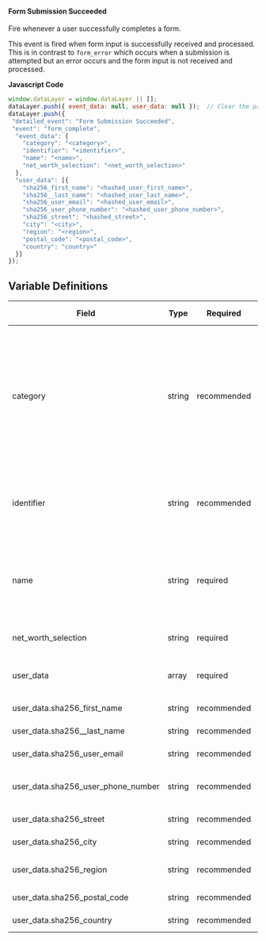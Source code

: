 #### Form Submission Succeeded

Fire whenever a user successfully completes a form.

This event is fired when form input is successfully received and processed. This is in contrast to `form_error` which occurs when a submission is attempted but an error occurs and the form input is not received and processed.

**Javascript Code**

```js
window.dataLayer = window.dataLayer || [];
dataLayer.push({ event_data: null, user_data: null });  // Clear the previous event_data object.
dataLayer.push({
 "detailed_event": "Form Submission Succeeded",
 "event": "form_complete",
  "event_data": {
    "category": "<category>",
    "identifier": "<identifier>",
    "name": "<name>",
    "net_worth_selection": "<net_worth_selection>"
  },
  "user_data": [{
    "sha256_first_name": "<hashed_user_first_name>",
    "sha256__last_name": "<hashed_user_last_name>",
    "sha256_user_email": "<hashed_user_email>",
    "sha256_user_phone_number": "<hashed_user_phone_number>",
    "sha256_street": "<hashed_street>",
    "city": "<city>",
    "region": "<region>",
    "postal_code": "<postal_code>",
    "country": "country>"
  }]
});

```

## Variable Definitions

|Field|Type|Required|Description|Example|Pattern|Min Length|Max Length|Minimum|Maximum|Multiple Of|
| --- | --- | --- | --- | --- | --- | --- | --- | --- | --- | --- |
|category|string|recommended|A human-readable identifier whose purpose will vary by event, but generally is used to group things (forms, links, videos) into loose associations based upon shared characteristics. If running low on custom dimensions, you may combine multiple categories together in this field, separated by greater than (>) or slash (/). See https://schema.org/category.|Job Application|||||||
|identifier|string|recommended|The form machine-readable name. This should be a unique value specific to this form, if one exists. If one does not exist, this can also be populated with the same value as the <name>.|form-12345|||||||
|name|string|required|The form human-readable name. This should be something that an analyst without a deep knowledge of the technical implementation of the site can easily identify the form with. It should be lowercase snake_case.|caregiver_1078_application|||||||
|net_worth_selection|string|required|The value from the option selected by the user from the net worth dropdwon|' Under $250K' or '$250K - $500k'|||||||
|user_data|array|required|An array containing user-provided data for enhanced conversions. Each object in the array represents a user.||||||||
|user_data.sha256_first_name|string|recommended|SHA-256 hashed value of the user's first name.||||||||
|user_data.sha256__last_name|string|recommended|SHA-256 hashed value of the user's last name.||||||||
|user_data.sha256_user_email|string|recommended|SHA-256 hashed value of the user's email address.||||||||
|user_data.sha256_user_phone_number|string|recommended|SHA-256 hashed value of the user's phone number (should be in E.164 format before hashing).||||||||
|user_data.sha256_street|string|recommended|SHA-256 hashed value of the user's street address.||||||||
|user_data.sha256_city|string|recommended|SHA-256 hashed value of the user's city.||||||||
|user_data.sha256_region|string|recommended|SHA-256 hashed value of the user's region (state or province).||||||||
|user_data.sha256_postal_code|string|recommended|SHA-256 hashed value of the user's postal code.||||||||
|user_data.sha256_country|string|recommended|SHA-256 hashed value of the user's country.|US|||||||

